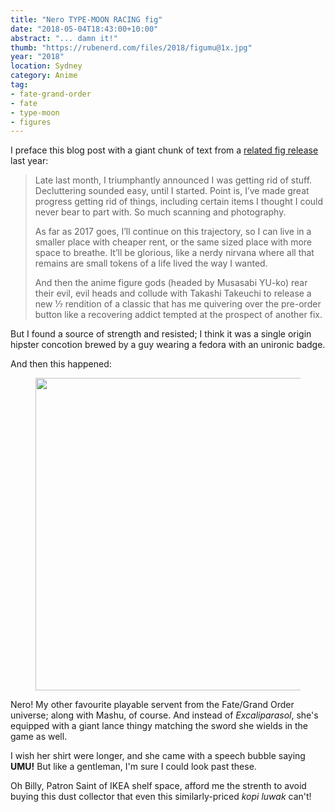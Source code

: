```yaml
---
title: "Nero TYPE-MOON RACING fig"
date: "2018-05-04T18:43:00+10:00"
abstract: "... damn it!"
thumb: "https://rubenerd.com/files/2018/figumu@1x.jpg"
year: "2018"
location: Sydney
category: Anime
tag:
- fate-grand-order
- fate
- type-moon
- figures
---
```

I preface this blog post with a giant chunk of text from a [related fig release] last year:

> Late last month, I triumphantly announced I was getting rid of stuff. Decluttering sounded easy, until I started. Point is, I’ve made great progress getting rid of things, including certain items I thought I could never bear to part with. So much scanning and photography.
> 
> As far as 2017 goes, I’ll continue on this trajectory, so I can live in a smaller place with cheaper rent, or the same sized place with more space to breathe. It’ll be glorious, like a nerdy nirvana where all that remains are small tokens of a life lived the way I wanted.
> 
> And then the anime figure gods (headed by Musasabi YU-ko) rear their evil, evil heads and collude with Takashi Takeuchi to release a new 1⁄7 rendition of a classic that has me quivering over the pre-order button like a recovering addict tempted at the prospect of another fix.

But I found a source of strength and resisted; I think it was a single origin hipster concotion brewed by a guy wearing a fedora with an unironic badge.

And then this happened:

<figure><p><img src="https://rubenerd.com/files/2018/figumu@1x.jpg" srcset="https://rubenerd.com/files/2018/figumu@1x.jpg 1x, https://rubenerd.com/files/2018/figumu@2x.jpg 2x" alt="" style="width:500px" /></p></figure>

Nero! My other favourite playable servent from the Fate/Grand Order universe; along with Mashu, of course. And instead of *Excaliparasol*, she's equipped with a giant lance thingy matching the sword she wields in the game as well.

I wish her shirt were longer, and she came with a speech bubble saying **UMU!** But like a gentleman, I'm sure I could look past these.

Oh Billy, Patron Saint of IKEA shelf space, afford me the strenth to avoid buying this dust collector that even this similarly-priced *kopi luwak* can't!

[related fig release]: https://rubenerd.com/saber-racing-fig/ "Blog post on the Saber racing figure released last year"


